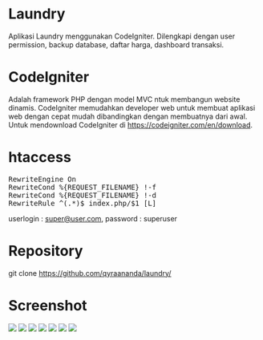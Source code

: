 # Laundry
Aplikasi Laundry menggunakan CodeIgniter. Dilengkapi dengan user permission, backup database, daftar harga, dashboard transaksi. 

# CodeIgniter
Adalah framework PHP dengan model MVC ntuk membangun website dinamis. CodeIgniter memudahkan developer web untuk membuat aplikasi web dengan cepat mudah dibandingkan dengan membuatnya dari awal.
Untuk mendownload CodeIgniter di https://codeigniter.com/en/download.

# htaccess
<pre>
RewriteEngine On
RewriteCond %{REQUEST_FILENAME} !-f
RewriteCond %{REQUEST_FILENAME} !-d
RewriteRule ^(.*)$ index.php/$1 [L]
</pre>

userlogin : super@user.com,
password  : superuser

# Repository
git clone https://github.com/qyraananda/laundry/

# Screenshot

<img src="https://github.com/qyraananda/laundry/blob/master/login.png">
<img src="https://github.com/qyraananda/laundry/blob/master/dashboard.png">
<img src="https://github.com/qyraananda/laundry/blob/master/userakses.png">
<img src="https://github.com/qyraananda/laundry/blob/master/menu.png">
<img src="https://github.com/qyraananda/laundry/blob/master/harga.png">
<img src="https://github.com/qyraananda/laundry/blob/master/tambah.png">
<img src="https://github.com/qyraananda/laundry/blob/master/backup.png">
